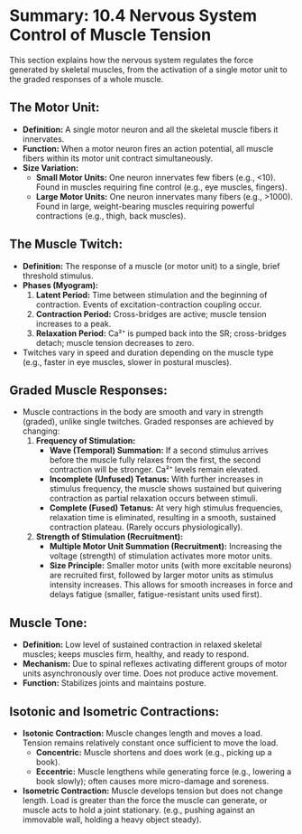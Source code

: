 # Summary: 10.4 Nervous System Control of Muscle Tension

This section explains how the nervous system regulates the force generated by skeletal muscles, from the activation of a single motor unit to the graded responses of a whole muscle.

## The Motor Unit:

*   **Definition:** A single motor neuron and all the skeletal muscle fibers it innervates.
*   **Function:** When a motor neuron fires an action potential, all muscle fibers within its motor unit contract simultaneously.
*   **Size Variation:**
    *   **Small Motor Units:** One neuron innervates few fibers (e.g., <10). Found in muscles requiring fine control (e.g., eye muscles, fingers).
    *   **Large Motor Units:** One neuron innervates many fibers (e.g., >1000). Found in large, weight-bearing muscles requiring powerful contractions (e.g., thigh, back muscles).

## The Muscle Twitch:

*   **Definition:** The response of a muscle (or motor unit) to a single, brief threshold stimulus.
*   **Phases (Myogram):**
    1.  **Latent Period:** Time between stimulation and the beginning of contraction. Events of excitation-contraction coupling occur.
    2.  **Contraction Period:** Cross-bridges are active; muscle tension increases to a peak.
    3.  **Relaxation Period:** Ca²⁺ is pumped back into the SR; cross-bridges detach; muscle tension decreases to zero.
*   Twitches vary in speed and duration depending on the muscle type (e.g., faster in eye muscles, slower in postural muscles).

## Graded Muscle Responses:

*   Muscle contractions in the body are smooth and vary in strength (graded), unlike single twitches. Graded responses are achieved by changing:
    1.  **Frequency of Stimulation:**
        *   **Wave (Temporal) Summation:** If a second stimulus arrives before the muscle fully relaxes from the first, the second contraction will be stronger. Ca²⁺ levels remain elevated.
        *   **Incomplete (Unfused) Tetanus:** With further increases in stimulus frequency, the muscle shows sustained but quivering contraction as partial relaxation occurs between stimuli.
        *   **Complete (Fused) Tetanus:** At very high stimulus frequencies, relaxation time is eliminated, resulting in a smooth, sustained contraction plateau. (Rarely occurs physiologically).
    2.  **Strength of Stimulation (Recruitment):**
        *   **Multiple Motor Unit Summation (Recruitment):** Increasing the voltage (strength) of stimulation activates more motor units.
        *   **Size Principle:** Smaller motor units (with more excitable neurons) are recruited first, followed by larger motor units as stimulus intensity increases. This allows for smooth increases in force and delays fatigue (smaller, fatigue-resistant units used first).

## Muscle Tone:

*   **Definition:** Low level of sustained contraction in relaxed skeletal muscles; keeps muscles firm, healthy, and ready to respond.
*   **Mechanism:** Due to spinal reflexes activating different groups of motor units asynchronously over time. Does not produce active movement.
*   **Function:** Stabilizes joints and maintains posture.

## Isotonic and Isometric Contractions:

*   **Isotonic Contraction:** Muscle changes length and moves a load. Tension remains relatively constant once sufficient to move the load.
    *   **Concentric:** Muscle shortens and does work (e.g., picking up a book).
    *   **Eccentric:** Muscle lengthens while generating force (e.g., lowering a book slowly); often causes more micro-damage and soreness.
*   **Isometric Contraction:** Muscle develops tension but does not change length. Load is greater than the force the muscle can generate, or muscle acts to hold a joint stationary. (e.g., pushing against an immovable wall, holding a heavy object steady).
